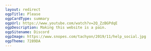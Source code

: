 ```yaml
---
layout: redirect
ogpTitle: Please
ogpCardType: summary
ogpUrl: https://www.youtube.com/watch?v=2Q_ZzBGPdqE
ogpDescription: Making this website is a pain.
ogpSitename: Discord
ogpImage: https://www.snopes.com/tachyon/2019/11/help_social.jpg
ogpTheme: 7289DA
---
```

